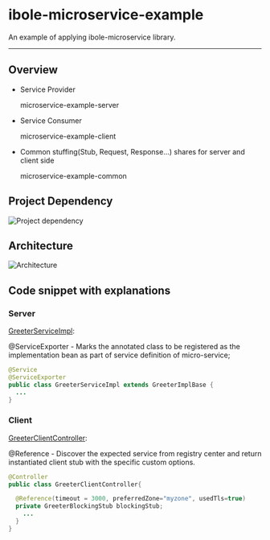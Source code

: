 # ibole-microservice-example
An example of applying ibole-microservice library.

---

## Overview

- Service Provider

  microservice-example-server

- Service Consumer

  microservice-example-client

- Common stuffing(Stub, Request, Response...) shares for server and client side

  microservice-example-common
 
 
## Project Dependency
  
  ![Project dependency](https://github.com/benson-git/wiki-docs/blob/master/images/ibole-microservice-example.jpg)
  
  
## Architecture
  
  ![Architecture](https://github.com/benson-git/wiki-docs/blob/master/images/ibole-microservice-example%20architecture.jpg)
  
  
## Code snippet with explanations

### Server
[GreeterServiceImpl](https://github.com/benson-git/ibole-microservice-example/blob/master/microservice-example-server/src/main/java/com/github/ibole/microservice/example/service/GreeterServiceImpl.java): 

@ServiceExporter - Marks the annotated class to be registered as the implementation bean as part of service definition of micro-service;

```java
@Service
@ServiceExporter
public class GreeterServiceImpl extends GreeterImplBase {
  ...
}
```

### Client

[GreeterClientController](https://github.com/benson-git/ibole-microservice-example/blob/master/microservice-example-client/src/main/java/com/github/ibole/microservice/example/client/GreeterClientController.java): 

@Reference - Discover the expected service from registry center and return instantiated client stub with the specific custom options.

```java
@Controller
public class GreeterClientController{

  @Reference(timeout = 3000, preferredZone="myzone", usedTls=true)
  private GreeterBlockingStub blockingStub;
    ...  
  }
}
```



